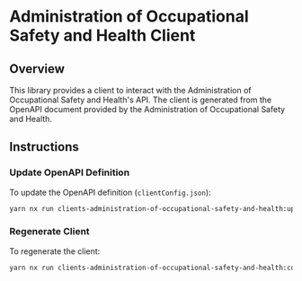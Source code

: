 # Administration of Occupational Safety and Health Client

## Overview

This library provides a client to interact with the Administration of Occupational Safety and Health's API. The client is generated from the OpenAPI document provided by the Administration of Occupational Safety and Health.

## Instructions

### Update OpenAPI Definition

To update the OpenAPI definition (`clientConfig.json`):

```sh
yarn nx run clients-administration-of-occupational-safety-and-health:update-openapi-document
```

### Regenerate Client

To regenerate the client:

```sh
yarn nx run clients-administration-of-occupational-safety-and-health:codegen/backend-client
```
